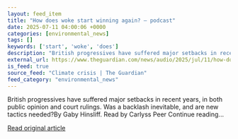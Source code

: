 ```yaml
---
layout: feed_item
title: "How does woke start winning again? – podcast"
date: 2025-07-11 04:00:06 +0000
categories: [environmental_news]
tags: []
keywords: ['start', 'woke', 'does']
description: "British progressives have suffered major setbacks in recent years, in both public opinion and court rulings"
external_url: https://www.theguardian.com/news/audio/2025/jul/11/how-does-woke-start-winning-again-podcast
is_feed: true
source_feed: "Climate crisis | The Guardian"
feed_category: "environmental_news"
---
```


British progressives have suffered major setbacks in recent years, in both public opinion and court rulings. Was a backlash inevitable, and are new tactics needed?By Gaby Hinsliff. Read by Carlyss Peer Continue reading...

[Read original article](https://www.theguardian.com/news/audio/2025/jul/11/how-does-woke-start-winning-again-podcast)
